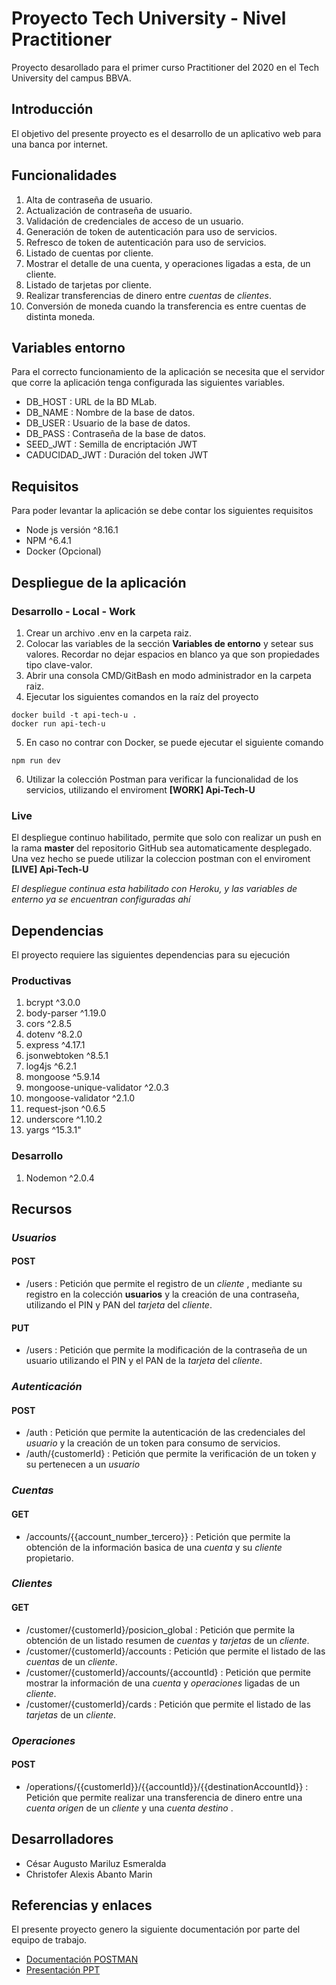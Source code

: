 # Proyecto Tech University - Nivel Practitioner
Proyecto desarollado para el primer curso Practitioner del 2020 en el Tech University del campus BBVA.
## Introducción 
El objetivo del presente proyecto es el desarrollo de un aplicativo web para una banca por internet.
## Funcionalidades
1. Alta de contraseña de usuario.
1. Actualización de contraseña de usuario.
1. Validación de credenciales de acceso de un usuario.
1. Generación de token de autenticación para uso de servicios.
1. Refresco de token de autenticación para uso de servicios.
1. Listado de cuentas por cliente.
1. Mostrar el detalle de una cuenta, y operaciones ligadas a esta, de un cliente.
1. Listado de tarjetas por cliente.
1. Realizar transferencias de dinero entre *cuentas* de *clientes*.
1. Conversión de moneda cuando la transferencia es entre cuentas de distinta moneda.
## Variables entorno
Para el correcto funcionamiento de la aplicación se necesita que el servidor que corre la aplicación tenga configurada las siguientes variables.
* DB_HOST : URL de la BD MLab.
* DB_NAME : Nombre de la base de datos.
* DB_USER : Usuario de la base de datos.
* DB_PASS : Contraseña de la base de datos.
* SEED_JWT : Semilla de encriptación JWT
* CADUCIDAD_JWT : Duración del token JWT
## Requisitos
Para poder levantar la aplicación se debe contar los siguientes requisitos
* Node js versión ^8.16.1
* NPM ^6.4.1
* Docker (Opcional)
## Despliegue de la aplicación
### Desarrollo - Local - Work
1. Crear un archivo .env en la carpeta raiz.
1. Colocar las variables de la sección **Variables de entorno** y setear sus valores. Recordar no dejar espacios en blanco ya que son propiedades tipo clave-valor.
1. Abrir una consola CMD/GitBash en modo administrador en la carpeta raiz.
1. Ejecutar los siguientes comandos en la raíz del proyecto
~~~
docker build -t api-tech-u .
docker run api-tech-u
~~~
5. En caso no contrar con Docker, se puede ejecutar el siguiente comando
~~~
npm run dev
~~~
6. Utilizar la colección Postman para verificar la funcionalidad de los servicios, utilizando el enviroment **[WORK] Api-Tech-U**
### Live
El despliegue continuo habilitado, permite que solo con realizar un push en la rama **master** del repositorio GitHub sea automaticamente desplegado. Una vez hecho se puede utilizar la coleccion postman con el enviroment **[LIVE] Api-Tech-U** 

*El despliegue continua esta habilitado con Heroku, y las variables de enterno ya se encuentran configuradas ahí*
## Dependencias
El proyecto requiere las siguientes dependencias para su ejecución 
### Productivas
1. bcrypt ^3.0.0
1. body-parser ^1.19.0
1. cors ^2.8.5
1. dotenv ^8.2.0
1. express ^4.17.1
1. jsonwebtoken ^8.5.1
1. log4js ^6.2.1
1. mongoose ^5.9.14
1. mongoose-unique-validator ^2.0.3
1. mongoose-validator ^2.1.0
1. request-json ^0.6.5
1. underscore ^1.10.2
1. yargs ^15.3.1"
### Desarrollo
1. Nodemon ^2.0.4
## Recursos
### *Usuarios*
#### POST
* /users : Petición que permite el registro de un *cliente* , mediante su registro en la colección **usuarios** y la creación de una contraseña, utilizando el PIN y PAN del *tarjeta* del *cliente*.
#### PUT
* /users : Petición que permite la modificación de la contraseña de un usuario utilizando el PIN y el PAN de la *tarjeta* del *cliente*.
### *Autenticación*
#### POST
* /auth : Petición que permite la autenticación de las credenciales del *usuario* y la creación de un token para consumo de servicios.
* /auth/{customerId} : Petición que permite la verificación de un token y su pertenecen a un *usuario*
### *Cuentas*
#### GET
* /accounts/{{account_number_tercero}} : Petición que permite la obtención de la información basica de una *cuenta* y su *cliente* propietario.
### *Clientes*
#### GET
* /customer/{customerId}/posicion_global : Petición que permite la obtención de un listado resumen de *cuentas* y *tarjetas* de un *cliente*.
* /customer/{customerId}/accounts : Petición que permite el listado de las *cuentas* de un *cliente*.
* /customer/{customerId}/accounts/{accountId} : Petición que permite mostrar la información de una *cuenta* y *operaciones* ligadas de un *cliente*.
* /customer/{customerId}/cards : Petición que permite el listado de las *tarjetas* de un *cliente*.
### *Operaciones*
#### POST
* /operations/{{customerId}}/{{accountId}}/{{destinationAccountId}} : Petición que permite realizar una transferencia de dinero entre una *cuenta origen* de un *cliente* y una *cuenta destino* .

## Desarrolladores

* César Augusto Mariluz Esmeralda
* Christofer Alexis Abanto Marin

## Referencias y enlaces
El presente proyecto genero la siguiente documentación por parte del equipo de trabajo.

* [Documentación POSTMAN](https://documenter.getpostman.com/view/5198035/T17GeSvs)
* [Presentación PPT](https://github.com/ShadePrizrak/tech-u)


